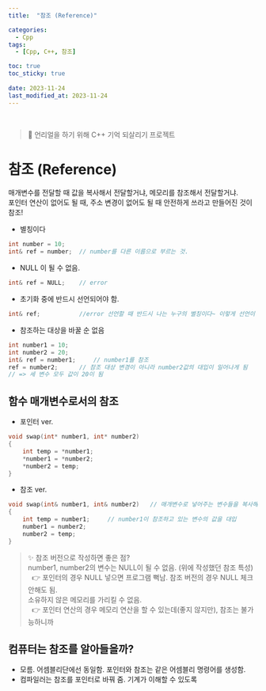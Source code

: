 ```yaml
---
title:  "참조 (Reference)"

categories:
  - Cpp
tags:
  - [Cpp, C++, 참조]

toc: true
toc_sticky: true
 
date: 2023-11-24
last_modified_at: 2023-11-24
---
```


<br>

> 🤯 언리얼을 하기 위해 C++ 기억 되살리기 프로젝트

# 참조 (Reference)

매개변수를 전달할 때 값을 복사해서 전달할거냐, 메모리를 참조해서 전달할거냐.  
포인터 연산이 없어도 될 때, 주소 변경이 없어도 될 때 안전하게 쓰라고 만들어진 것이 참조!  

- 별칭이다
```cpp
int number = 10;
int& ref = number;	// number를 다른 이름으로 부르는 것.
```

- NULL 이 될 수 없음.
```cpp
int& ref = NULL;	// error
```

- 초기화 중에 반드시 선언되어야 함.
```cpp
int& ref;			//error 선언할 때 반드시 나는 누구의 별칭이다~ 이렇게 선언이 되어야 함.
```

- 참조하는 대상을 바꿀 순 없음
```cpp
int number1 = 10;
int number2 = 20;
int& ref = number1;		// number1를 참조
ref = number2;		// 참조 대상 변경이 아니라 number2값의 대입이 일어나게 됨
// => 세 변수 모두 값이 20이 됨
```

## 함수 매개변수로서의 참조

- 포인터 ver.
```cpp
void swap(int* number1, int* number2)
{
	int temp = *number1;
	*number1 = *number2;
	*number2 = temp;
}
```

- 참조 ver.
```cpp
void swap(int& number1, int& number2)	// 매개변수로 넣어주는 변수들을 복사해오는 게 아니라 그걸 참조한다는 것
{
	int temp = number1;		// number1이 참조하고 있는 변수의 값을 대입
	number1 = number2;
	number2 = temp;
}
```

> ✨ 참조 버전으로 작성하면 좋은 점?  
> number1, number2의 변수는 NULL이 될 수 없음. (위에 작성했던 참조 특성)  
> &nbsp;&nbsp;👉 포인터의 경우 NULL 넣으면 프로그램 뻑남. 참조 버전의 경우 NULL 체크 안해도 됨.  
> 소유하지 않은 메모리를 가리킬 수 없음.  
> &nbsp;&nbsp;👉 포인터 연산의 경우 메모리 연산을 할 수 있는데(좋지 않지만), 참조는 불가능하니까  

## 컴퓨터는 참조를 알아들을까?

- 모름. 어셈블리단에선 동일함. 포인터와 참조는 같은 어셈블리 명령어를 생성함.  
- 컴파일러는 참조를 포인터로 바꿔 줌. 기계가 이해할 수 있도록